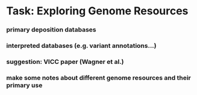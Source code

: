 # Task: Exploring Genome Resources

### primary deposition databases

### interpreted databases (e.g. variant annotations...)

### suggestion: VICC paper (Wagner et al.)

### make some notes about different genome resources and their primary use

